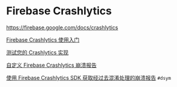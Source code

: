 # Firebase Crashlytics

<https://firebase.google.com/docs/crashlytics>

[Firebase Crashlytics 使用入门](https://firebase.google.com/docs/crashlytics/get-started)

[测试您的 Crashlytics 实现](https://firebase.google.com/docs/crashlytics/test-implementation)

[自定义 Firebase Crashlytics 崩溃报告](https://firebase.google.com/docs/crashlytics/customize-crash-reports)

[使用 Firebase Crashlytics SDK 获取经过去混淆处理的崩溃报告](https://firebase.google.com/docs/crashlytics/get-deobfuscated-reports) `#dsym`
